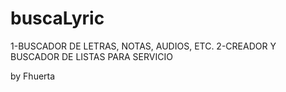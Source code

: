 # buscaLyric
1-BUSCADOR DE LETRAS, NOTAS, AUDIOS, ETC.
2-CREADOR Y BUSCADOR DE LISTAS PARA SERVICIO


by Fhuerta
